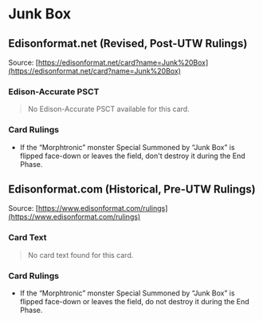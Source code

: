 # Junk Box

## Edisonformat.net (Revised, Post-UTW Rulings)

Source: [https://edisonformat.net/card?name=Junk%20Box](https://edisonformat.net/card?name=Junk%20Box)

### Edison-Accurate PSCT

> No Edison-Accurate PSCT available for this card.

### Card Rulings

*   If the “Morphtronic” monster Special Summoned by “Junk Box” is flipped face-down or leaves the field, don't destroy it during the End Phase.


## Edisonformat.com (Historical, Pre-UTW Rulings)

Source: [https://www.edisonformat.com/rulings](https://www.edisonformat.com/rulings)

### Card Text

> No card text found for this card.

### Card Rulings

*   If the “Morphtronic” monster Special Summoned by “Junk Box” is flipped face-down or leaves the field, do not destroy it during the End Phase.


